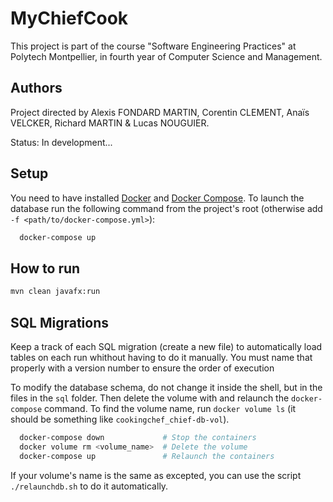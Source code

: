 # MyChiefCook

This project is part of the course "Software Engineering Practices" at Polytech Montpellier, in fourth year of Computer Science and Management.

## Authors

Project directed by Alexis FONDARD MARTIN, Corentin CLEMENT, Anaïs VELCKER, Richard MARTIN & Lucas NOUGUIER.

Status: In development...

## Setup

You need to have installed [Docker](https://www.docker.com/) and [Docker Compose](https://docs.docker.com/compose/). To launch the database run the following command from the project's root (otherwise add `-f <path/to/docker-compose.yml>`):

```zsh
  docker-compose up
```

## How to run

```zsh
mvn clean javafx:run
```

## SQL Migrations

Keep a track of each SQL migration (create a new file) to automatically load tables on each run whithout having to do it manually. You must name that properly with a version number to ensure the order of execution

To modify the database schema, do not change it inside the shell, but in the files in the `sql` folder. Then delete the volume with and relaunch the `docker-compose` command. To find the volume name, run `docker volume ls` (it should be something like `cookingchef_chief-db-vol`).

```zsh
  docker-compose down             # Stop the containers
  docker volume rm <volume_name>  # Delete the volume
  docker-compose up               # Relaunch the containers
```

If your volume's name is the same as excepted, you can use the script `./relaunchdb.sh` to do it automatically.

